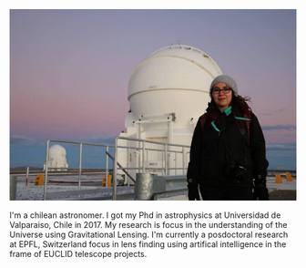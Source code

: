 ![my photo](/images/paranal.jpg)

I'm a chilean astronomer. I got my Phd in astrophysics at Universidad de Valparaiso, Chile in 2017. My research is focus in the understanding of the Universe using Gravitational Lensing. I'm currently a posdoctoral research at EPFL, Switzerland focus in lens finding using artifical intelligence in the frame of EUCLID telescope projects.  
